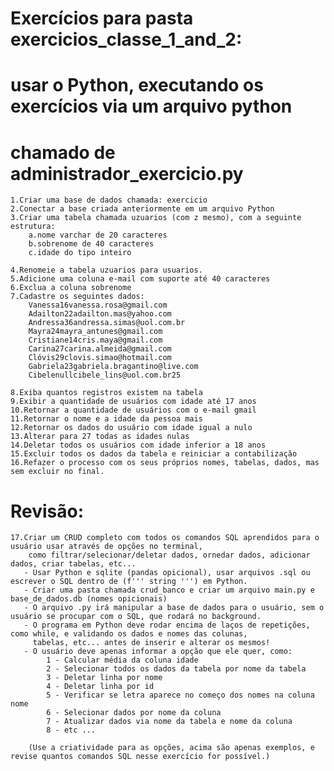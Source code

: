 # Exercícios para pasta exercicios_classe_1_and_2:
# usar o Python, executando os exercícios via um arquivo python
# chamado de administrador_exercicio.py

    1.Criar uma base de dados chamada: ​exercicio
    2.Conectar a base criada anteriormente em um arquivo Python
    3.Criar uma tabela chamada ​uzuarios​ (com z mesmo), com a seguinte estrutura:
        a.nome varchar de 20 caracteres
        b.sobrenome de 40 caracteres
        c.idade do tipo inteiro

    4.Renomeie a tabela ​uzuarios​ para ​usuarios​.
    5.Adicione uma coluna e-mail com suporte até 40 caracteres
    6.Exclua a coluna sobrenome
    7.Cadastre os seguintes dados:
        Vanessa16vanessa.rosa@gmail.com
        Adailton22adailton.mas@yahoo.com
        Andressa36andressa.simas@uol.com.br
        Mayra24mayra_antunes@gmail.com
        Cristiane14cris.maya@gmail.com
        Carina27carina.almeida@gmail.com
        Clóvis29clovis.simao@hotmail.com
        Gabriela23gabriela.bragantino@live.com
        Cibelenullcibele_lins@uol.com.br25

    8.Exiba quantos registros existem na tabela
    9.Exibir a quantidade de usuários com idade até 17 anos
    10.Retornar a quantidade de usuários com o e-mail ​gmail
    11.Retornar o nome e a idade da pessoa mais
    12.Retornar os dados do usuário com idade igual a nulo
    13.Alterar para 27 todas as idades nulas
    14.Deletar todos os usuários com idade inferior a 18 anos
    15.Excluir todos os dados da tabela e reiniciar a contabilização
    16.Refazer o processo com os seus próprios nomes, tabelas, dados, mas sem excluir no final. 

# Revisão:
    
    17.Criar um CRUD completo com todos os comandos SQL aprendidos para o usuário usar através de opções no terminal,
        como filtrar/selecionar/deletar dados, ornedar dados, adicionar dados, criar tabelas, etc... 
       - Usar Python e sqlite (pandas opicional), usar arquivos .sql ou escrever o SQL dentro de (f''' string ''') em Python.
       - Criar uma pasta chamada crud_banco e criar um arquivo main.py e base_de_dados.db (nomes opicionais)
       - O arquivo .py irá manipular a base de dados para o usuário, sem o usuário se procupar com o SQL, que rodará no background.
       - O programa em Python deve rodar encima de laços de repetições, como while, e validando os dados e nomes das colunas,
         tabelas, etc... antes de inserir e alterar os mesmos! 
       - O usuário deve apenas informar a opção que ele quer, como:
            1 - Calcular média da coluna idade
            2 - Selecionar todos os dados da tabela por nome da tabela
            3 - Deletar linha por nome
            4 - Deletar linha por id
            5 - Verificar se letra aparece no começo dos nomes na coluna nome
            6 - Selecionar dados por nome da coluna
            7 - Atualizar dados via nome da tabela e nome da coluna
            8 - etc ...
            
        (Use a criatividade para as opções, acima são apenas exemplos, e revise quantos comandos SQL nesse exercício for possível.)
